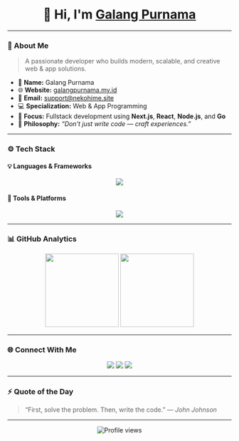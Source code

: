 <h1 align="center">👋 Hi, I'm <a href="https://galangpurnama.my.id" target="_blank">Galang Purnama</a></h1>

---

### 🧠 About Me

> A passionate developer who builds modern, scalable, and creative web & app solutions.

- 🧩 **Name:** Galang Purnama  
- 🌐 **Website:** [galangpurnama.my.id](https://galangpurnama.my.id)  
- 📧 **Email:** [support@nekohime.site](mailto:support@nekohime.site)  
- 💻 **Specialization:** Web & App Programming  
- 🚀 **Focus:** Fullstack development using **Next.js**, **React**, **Node.js**, and **Go**  
- 🧠 **Philosophy:** *“Don’t just write code — craft experiences.”*  

---

### ⚙️ Tech Stack

#### 💡 Languages & Frameworks
<p align="center">
  <img src="https://skillicons.dev/icons?i=js,nodejs,react,nextjs,go,python&theme=dark" />
</p>

#### 🧰 Tools & Platforms
<p align="center">
  <img src="https://skillicons.dev/icons?i=vercel,docker,linux,postgres,mongodb,vscode,git&theme=dark" />
</p>

---

### 📊 GitHub Analytics

<p align="center">
  <img src="https://github-readme-stats.vercel.app/api?username=Galang-Purnama&show_icons=true&theme=radical&hide_border=true" height="165em" />
  <img src="https://github-readme-streak-stats.herokuapp.com/?user=Galang-Purnama&theme=radical&hide_border=true" height="165em" />
</p>

---

### 🌐 Connect With Me
<p align="center">
  <a href="https://github.com/Galang-Purnama"><img src="https://img.shields.io/badge/GitHub-181717?style=flat-square&logo=github&logoColor=white" /></a>
  <a href="https://www.galangpurnama.my.id"><img src="https://img.shields.io/badge/Website-0A0A0A?style=flat-square&logo=About.me&logoColor=white" /></a>
  <a href="mailto:support@nekohime.site"><img src="https://img.shields.io/badge/Email-D14836?style=flat-square&logo=gmail&logoColor=white" /></a>
</p>

---

### ⚡ Quote of the Day

> “First, solve the problem. Then, write the code.” — *John Johnson*

---

<p align="center">
  <img src="https://komarev.com/ghpvc/?username=Galang-Purnama&color=brightgreen&style=for-the-badge" alt="Profile views" />
</p>